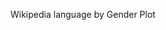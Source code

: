 <!--
.. title: Gender by Wikipedia Language
.. slug: gender-by-language
.. date: 2015-06-09 16:29:58 UTC+05:30
.. tags:
.. category:
.. link:
.. description:
.. type: text
.. template: gender_by_language.tmpl
-->

Wikipedia language by Gender Plot
